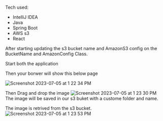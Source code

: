 Tech used:
- IntelliJ IDEA
- Java
- Spring Boot
- AWS s3
- React

After starting updating the s3 bucket name and AmazonS3 config on the BucketName and AmazonConfig Class. 

Start both the application 

Then your borwer will show this below page

![Screenshot 2023-07-05 at 1 22 34 PM](https://github.com/sandyhandle/spring-projects/assets/64911148/96c5bf91-fed5-4a2b-82b5-8fbef6172dbd)

Then Drag and drop the image
![Screenshot 2023-07-05 at 1 23 30 PM](https://github.com/sandyhandle/spring-projects/assets/64911148/95984b6b-b563-4642-b381-b8dd03d8f94d)
The image will be saved in our s3 buket with a custome folder and name. 

The image is retrived from the s3 bucket.
![Screenshot 2023-07-05 at 1 23 53 PM](https://github.com/sandyhandle/spring-projects/assets/64911148/1d349797-fdd0-438c-8662-7b61f5ef2fec)
